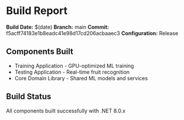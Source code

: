 # Build Report

**Build Date:** $(date)
**Branch:** main
**Commit:** f5acff74183e1b8eadc41e98d17cd206acbaaec3
**Configuration:** Release

## Components Built
- Training Application - GPU-optimized ML training
- Testing Application - Real-time fruit recognition
- Core Domain Library - Shared ML models and services

## Build Status
All components built successfully with .NET 8.0.x

